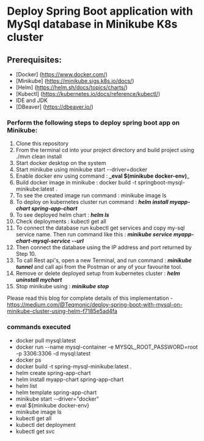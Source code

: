 # Deploy Spring Boot application with MySql database in Minikube K8s cluster

## Prerequisites:
* [Docker] (https://www.docker.com/)
* [Minikube] (https://minikube.sigs.k8s.io/docs/)
* [Helm] (https://helm.sh/docs/topics/charts/)
* [Kubectl] (https://kubernetes.io/docs/reference/kubectl/)
* IDE and JDK
* [DBeaver] (https://dbeaver.io/)

### Perform the following steps to deploy spring boot app on Minikube:
1) Clone this repository
2) From the terminal cd into your project directory and build project using ./mvn clean install
3) Start docker desktop on the system
4) Start minikube using minikube start --driver=docker
5) Enable docker env using command : **_eval $(minikube docker-env)**_ 
6) Build docker image in minikube : docker build -t springboot-mysql-minikube:latest .
7) To see the created image run command : minikube image ls
8) To deploy on kubernetes cluster run command : **_helm install myapp-chart spring-app-chart_**
9) To see deployed helm chart : **_helm ls_**
10) Check deployments : kubectl get all
11) To connect the database run kubectl get services and copy my-sql service name. Then run command like this : **_minikube service myapp-chart-mysql-service --url_**
12) Then connect the database using the IP address and port returned by Step 10.
13) To call Rest api's, open a new Terminal, and run command : _**minikube tunnel**_ and call api from the Postman or any of your favourite tool.
14) Remove or delete deployed setup from kubernetes cluster : **_helm uninstall mychart_**
15) Stop minikube using : **_minikube stop_**

Please read this blog for complete details of this implementation - https://medium.com/@Teqmonic/deploy-spring-boot-with-mysql-on-minikube-cluster-using-helm-f7185e5ad4fa

### commands executed
- docker pull mysql:latest
- docker run --name mysql-container -e MYSQL_ROOT_PASSWORD=root -p 3306:3306 -d mysql:latest
- docker ps
- docker build -t spring-mysql-minikube:latest .
- helm create spring-app-chart
- helm install myapp-chart spring-app-chart
- helm list
- helm template spring-app-chart
- minikube start --driver="docker"
- eval ${minikube docker-env}
- minikube image ls
- kubectl get all
- kubectl det deployment
- kubectl get svc
